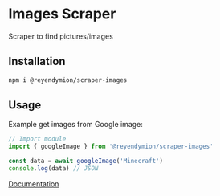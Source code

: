 # Images Scraper
Scraper to find pictures/images 

## Installation
```sh
npm i @reyendymion/scraper-images
```

## Usage 
Example get images from Google image:
```ts
// Import module
import { googleImage } from '@reyendymion/scraper-images'

const data = await googleImage('Minecraft')
console.log(data) // JSON
```
[Documentation](https://ReyEndymion.github.io/scraper/modules/_ReyEndymion_scraper_images.html)